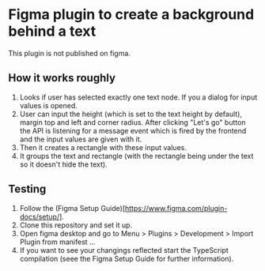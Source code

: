 # Figma plugin to create a background behind a text

This plugin is not published on figma.

## How it works roughly

1. Looks if user has selected exactly one text node. If you a dialog for input values is opened.
2. User can input the height (which is set to the text height by default), margin top and left and corner radius. After clicking "Let's go" button the API is listening for a message event which is fired by the frontend and the input values are given with it.
3. Then it creates a rectangle with these input values.
4. It groups the text and rectangle (with the rectangle being under the text so it doesn't hide the text).

## Testing

1. Follow the (Figma Setup Guide)[https://www.figma.com/plugin-docs/setup/].
2. Clone this repository and set it up.
3. Open figma desktop and go to Menu > Plugins > Development > Import Plugin from manifest ...
4. If you want to see your changings reflected start the TypeScript compilation (seee the Figma Setup Guide for further information).
